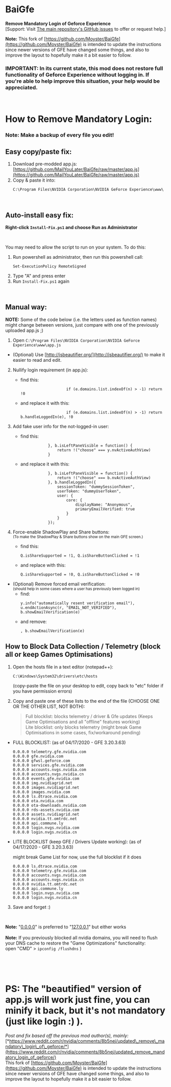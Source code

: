 # BaiGfe
**Remove Mandatory Login of Geforce Experience**  
[Support: Visit [The main repository's GitHub issues](https://github.com/Moyster/BaiGfe/issues) to offer or request help.]

**Note:** This fork of [https://github.com/Moyster/BaiGfe](https://github.com/Moyster/BaiGfe) is intended to update the instructions since newer versions of GFE have changed some things, and also to improve the layout to hopefully make it a bit easier to follow.  
### **IMPORTANT:** In its current state, this mod does not restore full functionality of Geforce Experience without logging in. If you're able to help improve this situation, your help would be appreciated.

&#x200B;
# How to Remove Mandatory Login:
### **Note:** Make a backup of every file you edit!

## Easy copy/paste fix:
1. Download pre-modded app.js: [https://github.com/MailYouLater/BaiGfe/raw/master/app.js](https://github.com/MailYouLater/BaiGfe/raw/master/app.js)
2. Copy & paste it into:
   ```
   C:\Program Files\NVIDIA Corporation\NVIDIA GeForce Experience\www\
   ```

&#x200B;

## Auto-install easy fix:

**Right-click `Install-Fix.ps1` and choose Run as Administrator**

&#x200B;

You may need to allow the script to run on your system. To do this:

1. Run powershell as administrator, then run this powershell call:
   ```
   Set-ExecutionPolicy RemoteSigned
   ```
2. Type "A" and press enter
3. Run `Install-Fix.ps1` again

&#x200B;

## Manual way:
**NOTE:** Some of the code below (i.e. the letters used as function names) might change between versions, just compare with one of the previously uploaded app.js ;)

1. Open `C:\Program Files\NVIDIA Corporation\NVIDIA GeForce Experience\www\app.js`

 - (Optional) Use [http://jsbeautifier.org/](http://jsbeautifier.org/) to make it easier to read and edit.

2. Nullify login requirement (in app.js):
   - find this:
     ```
                         if (e.domains.list.indexOf(n) > -1) return !0
     ```
   - and replace it with this:
     ```
                         if (e.domains.list.indexOf(n) > -1) return b.handleLoggedIn(e), !0
     ```

3. Add fake user info for the not-logged-in user:
   - find this:
     ```
                 }, b.isLeftPaneVisible = function() {
                     return !("choose" === y.nvActiveAuthView)
                 }
     ```
   - and replace it with this:
     ```
                 }, b.isLeftPaneVisible = function() {
                     return !("choose" === b.nvActiveAuthView)
                 }, b.handleLoggedIn({
                     sessionToken: "dummySessionToken",
                     userToken: "dummyUserToken",
                     user: {
                         core: {
                             displayName: "Anonymous",
                             primaryEmailVerified: true
                         }
                     }
                 });
     ```

4. Force-enable ShadowPlay and Share buttons:  
   <sub>(To make the ShadowPlay & Share buttons show on the main GFE screen.)</sub>
   - find this:
     ```
     Q.isShareSupported = !1, Q.isShareButtonClicked = !1
     ```
   - and replace with this:
     ```
     Q.isShareSupported = !0, Q.isShareButtonClicked = !0
     ```

- (Optional) Remove forced email verification:  
  <sub>(should help in some cases where a user has previously been logged in)</sub>
    - find:
      ```
      y.info("automatically resent verification email"), u.endActionAsync(r, "EMAIL_NOT_VERIFIED"), b.showEmailVerification(e)  
      ```
    - and remove:
      ```
      , b.showEmailVerification(e)
      ```

## How to Block Data Collection / Telemetry (block all or keep Games Optimisations)

1. Open the hosts file in a text editor (notepad++):
   ```
   C:\Windows\System32\drivers\etc\hosts
   ```
   (copy-paste the file on your desktop to edit, copy back to "etc" folder if you have permission errors)

2. Copy and paste one of these lists to the end of the file (CHOOSE ONE OR THE OTHER LIST, NOT BOTH):
   > Full blocklist: blocks telemetry / driver & Gfe updates (Keeps Game Optimisations and all "offline" features working)  
   > Lite blocklist: only blocks telemetry (might break Game Optimisations in some cases, fix/workaround pending)

- FULL BLOCKLIST: (as of 04/17/2020 - GFE 3.20.3.63)  
  ```
  0.0.0.0 telemetry.gfe.nvidia.com
  0.0.0.0 gfe.nvidia.com
  0.0.0.0 gfwsl.geforce.com
  0.0.0.0 services.gfe.nvidia.com
  0.0.0.0 accounts.nvgs.nvidia.com
  0.0.0.0 accounts.nvgs.nvidia.cn
  0.0.0.0 events.gfe.nvidia.com
  0.0.0.0 img.nvidiagrid.net
  0.0.0.0 images.nvidiagrid.net
  0.0.0.0 images.nvidia.com
  0.0.0.0 ls.dtrace.nvidia.com
  0.0.0.0 ota.nvidia.com
  0.0.0.0 ota-downloads.nvidia.com
  0.0.0.0 rds-assets.nvidia.com
  0.0.0.0 assets.nvidiagrid.net
  0.0.0.0 nvidia.tt.omtrdc.net
  0.0.0.0 api.commune.ly
  0.0.0.0 login.nvgs.nvidia.com
  0.0.0.0 login.nvgs.nvidia.cn
  ```

- LITE BLOCKLIST (keep GFE / Drivers Update working): (as of 04/17/2020 - GFE 3.20.3.63)  

  might break Game List for now, use the full blocklist if it does
  ```
  0.0.0.0 ls.dtrace.nvidia.com
  0.0.0.0 telemetry.gfe.nvidia.com
  0.0.0.0 accounts.nvgs.nvidia.com
  0.0.0.0 accounts.nvgs.nvidia.cn
  0.0.0.0 nvidia.tt.omtrdc.net
  0.0.0.0 api.commune.ly
  0.0.0.0 login.nvgs.nvidia.com
  0.0.0.0 login.nvgs.nvidia.cn
  ```

3. Save and forget :)

&#x200B;

**Note:** "[0.0.0.0](https://0.0.0.0)" is preferred to "[127.0.0.1](https://127.0.0.1)" but either works  
&#x200B;  
**Note:** If you previously blocked all nvidia domains, you will need to flush your DNS cache to restore the "Game Optimizations" functionality:  
open "CMD" > `ipconfig /flushdns` )

&#x200B;

&#x200B;

# PS: The "beautified" version of app.js will work just fine, you can minify it back, but it's not mandatory (just like login :) ).

*Post and fix based off the previous mod author(s), mainly:* [*https://www.reddit.com/r/nvidia/comments/8b5nej/updated\_remove\_mandatory\_login\_of\_geforce/*](https://www.reddit.com/r/nvidia/comments/8b5nej/updated_remove_mandatory_login_of_geforce/)  
This fork of [https://github.com/Moyster/BaiGfe](https://github.com/Moyster/BaiGfe) is intended to update the instructions since newer versions of GFE have changed some things, and also to improve the layout to hopefully make it a bit easier to follow.
